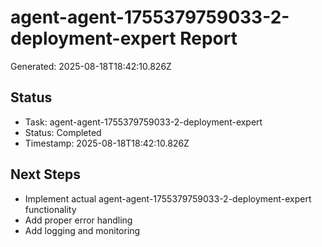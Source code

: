 # agent-agent-1755379759033-2-deployment-expert Report

Generated: 2025-08-18T18:42:10.826Z

## Status
- Task: agent-agent-1755379759033-2-deployment-expert
- Status: Completed
- Timestamp: 2025-08-18T18:42:10.826Z

## Next Steps
- Implement actual agent-agent-1755379759033-2-deployment-expert functionality
- Add proper error handling
- Add logging and monitoring
